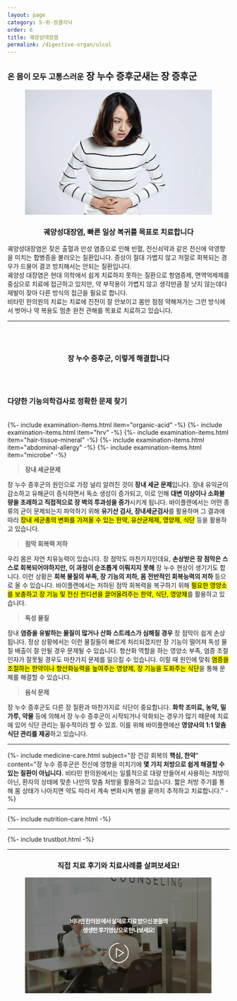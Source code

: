```yaml
---
layout: page
category: 5-위·장클리닉
order: 6
title: 궤양성대장염 
permalink: /digestive-organ/ulcol
---
```


<h2 class="content-heading">
  <small>온 몸이 모두 고통스러운</small>
  <strong>장 누수 증후군</strong>새는 장 증후군
</h2>

<figure>
  <img src="/assets/20190731_03.jpg" alt="">
</figure>

<h3 style="text-align:center">궤양성대장염, 빠른 일상 복귀를 목표로 치료합니다</h3>
<p>궤양성대장염은 잦은 출혈과 만성 염증으로 인해 빈혈, 전신쇠약과 같은 전신에 악영향을 미치는 합병증을 불러오는 질환입니다. 증상이 절대 가볍지 않고 저절로 회복되는 경우가 드물어 결코 방치해서는 안되는 질환입니다.<br>
궤양성 대장염은 현대 의학에서 쉽게 치료하지 못하는 질환으로 항염증제, 면역억제제를 중심으로 치료에 접근하고 있지만, 약 부작용이 가볍지 않고 생각만큼 잘 낫지 않는데다 재발이 잦아 다른 방식의 접근을 필요로 합니다.<br>
비타민 한의원의 치료는 치료에 진전이 잘 안보이고 몸만 점점 약해져가는 그런 방식에서 벗어나 약 복용도 멈춘 완전 관해를 목표로 치료하고 있습니다.<br>
</p>

<hr>

<br><br>


<h3 style="text-align:center">장 누수 증후군, <strong>이렇게 해결합니다</strong></h3>
<br><br>
<h3><strong>다양한 기능의학검사</strong>로 정확한 문제 찾기</h3><br>
{%- include examination-items.html item="organic-acid" -%}
{%- include examination-items.html item="hrv" -%}
{%- include examination-items.html item="hair-tissue-mineral" -%}
{%- include examination-items.html item="abdominal-allergy" -%}
{%- include examination-items.html item="microbe" -%}


<div class="content-sculptpost">
  <blockquote>
    <strong>장내 세균문제</strong><br>
  </blockquote>
  <p>
  장 누수 증후군의 원인으로 가장 널리 알려진 것이 <b>장내 세균 문제</b>입니다. 장내 유익균이 감소하고 유해균이 증식하면서 독소 생성이 증가되고, 이로 인해 <b>대변 이상이나 소화불량을 초래하고 직접적으로 장 벽의 투과성을 증가</b>시키게 됩니다. 바이플랜에서는 어떤 종류의 균이 문제되는지 파악하기 위해 <b>유기산 검사, 장내세균검사</b>를 활용하며 그 결과에 따라 <mark>장내 세균총의 변화를 가져올 수 있는 한약, 유산균제제, 영양제, 식단</mark> 등을 활용하고 있습니다.
  </p>
  <blockquote>
    <strong>점막 회복력 저하</strong><br>
  </blockquote>
  <p>
  우리 몸은 자연 치유능력이 있습니다. 장 점막도 마찬가지인데요, <b>손상받은 장 점막은 스스로 회복되어야하지만, 이 과정이 순조롭게 이뤄지지 못해</b> 장 누수 현상이 생기기도 합니다. 이런 상황은 <b>회복 물질의 부족, 장 기능의 저하, 몸 전반적인 회복능력의 저하</b> 등으로 올 수 있습니다. 바이플랜에서는 저하된 점막 회복력을 복구하기 위해 <mark>필요한 영양소를 보충하고 장 기능 및 전신 컨디션을 끌어올려주는 한약, 식단, 영양제</mark>를 활용하고 있습니다.
  </p>
  <blockquote>
    <strong>독성 물질</strong><br>
  </blockquote>
  <p>
  장내 <b>염증을 유발하는 물질이 많거나 산화 스트레스가 심해질 경우</b> 장 점막이 쉽게 손상됩니다. 정상 상황에서는 이런 물질들이 빠르게 처리되겠지만 장 기능이 떨어져 독성 물질 배출이 잘 안될 경우 문제될 수 있습니다. 항산화 역할을 하는 영양소 부족, 염증 조절 인자가 잘못될 경우도 마찬가지 문제를 일으킬 수 있습니다. 이럴 때 원인에 맞춰 <mark>염증을 조절하는 한약이나 항산화능력을 높여주는 영양제, 장 기능을 도화주는 식단</mark>을 통해 문제를 해결할 수 있습니다.
  </p>
  <blockquote>
    <strong>음식 문제</strong><br>
  </blockquote>
  <p>
  장 누수 증후군도 다른 장 질환과 마찬가지로 식단이 중요합니다. <b>화학 조미료, 농약, 밀가루, 약물</b> 등에 의해서 장 누수 증후군이 시작되거나 악화되는 경우가 많기 때문에 치료에 있어 식단 관리는 필수적이라 할 수 있죠. 이를 위해 바이플랜에선 <b>영양사의 1:1 맞춤 식단 관리를 제공</b>하고 있습니다.
  </p>
</div>

<hr>

{%- include medicine-care.html subject="장 건강 회복의 <strong>핵심, 한약</strong>" content="장 누수 증후군은 전신에 영향을 미치기에 <strong>몇 가지 처방으로 쉽게 해결할 수 있는 질환이 아닙니다.</strong> 비타민 한의원에서는 일률적으로 대량 만들어서 사용하는 처방이 아닌, 환자의 상태에 맞춘 나만의 맞춤 처방을 활용하고 있습니다. 짧은 처방 주기를 통해 몸 상태가 나아지면 약도 따라서 계속 변화시켜 병을 끝까지 추적하고 치료합니다." -%}

<hr>

{%- include nutrition-care.html -%}

<hr>

{%- include trustbot.html -%}

<hr>

<h3 style="text-align:center">직접 <strong>치료 후기와 치료사례</strong>를 살펴보세요!</h3>
<figure>
  <a href="/about/review">
    <img src="/assets/img-goreview.jpg" alt="치료 후기와 사례 보기">
  </a>
</figure>
